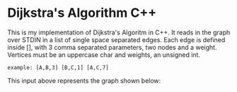 # Dijkstra's Algorithm C++

This is my implementation of Dijkstra's Algoritm in C++. It reads in the graph over STDIN in a list of single space separated edges. Each edge is defined inside [], with 3 comma separated parameters, two nodes and a weight. Vertices must be an uppercase char and weights, an unsigned int.

```example: [A,B,3] [B,C,1] [A,C,7]```

This input above represents the graph shown below:
